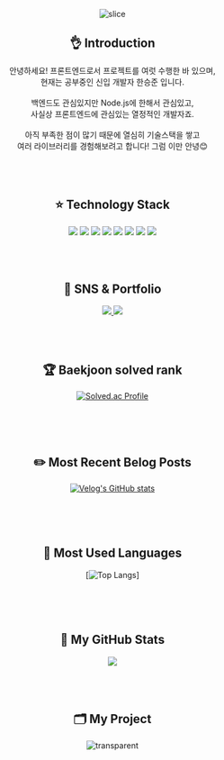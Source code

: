 <div align=center>

![slice](https://capsule-render.vercel.app/api?type=slice&color=auto&height=200&text=Hello%20World&fontAlign=70&rotate=13&fontAlignY=25&desc=I'm%20FrontEnd%20Developer&descAlign=70.&descAlignY=44)

</div>

<div align=center>
<h2>👌 Introduction</h2>
안녕하세요! 프론트엔드로서 프로젝트를 여럿 수행한 바 있으며,<br>
현재는 공부중인 신입 개발자 한승준 입니다.<br><br>
백엔드도 관심있지만 Node.js에 한해서 관심있고,<br>
사실상 프론트엔드에 관심있는 열정적인 개발자죠.<br><br>
아직 부족한 점이 많기 때문에 열심히 기술스택을 쌓고<br>
여러 라이브러리를 경험해보려고 합니다! 그럼 이만 안녕😊<br>
</div>

<br>
<br>
<br>

<div align=center>
<h2>⭐ Technology Stack </h2>
<img src="https://img.shields.io/badge/JavaScript-F7DF1E?style=flat&logo=JavaScript&logoColor=white" />
<img src="https://img.shields.io/badge/React-61DAFB?style=flat&logo=React&logoColor=white" />
<img src="https://img.shields.io/badge/Vue.js-4FC08D?style=flat&logo=Vue.js&logoColor=white" />
<img src="https://img.shields.io/badge/CSS3-1572B6?style=flat&logo=CSS3&logoColor=white" />
<img src="https://img.shields.io/badge/HTML5-E34F26?style=flat&logo=HTML5&logoColor=white" />
<img src="https://img.shields.io/badge/Bootstrap-7952B3?style=flat&logo=Bootstrap&logoColor=white" />
<img src="https://img.shields.io/badge/Sass-CC6699?style=flat&logo=Sass&logoColor=white" />
<img src="https://img.shields.io/badge/Python-3776AB?style=flat&logo=Python&logoColor=white" />
</div>

<br>
<br>
<br>

<div align=center>
<h2>🎨 SNS & Portfolio</h2>
<a href="https://www.instagram.com/just_chimii/">
<img src="https://img.shields.io/badge/Instagram-A100FF?style=flat&logo=Instagram&logoColor=white" />
</a>
<a href="https://velog.io/@hanseungjune">
<img src="https://img.shields.io/badge/Velog-4EE3C2?style=flat&logo=Velog&logoColor=white" />
</a>
</div>  

<br>
<br>
<br>

<div align=center>
<h2>🏆 Baekjoon solved rank</h2>

[![Solved.ac Profile](http://mazassumnida.wtf/api/generate_badge?boj=hanseungjune)](https://solved.ac/hanseungjune)<br/>

</div>

<br>
<br>
<br>

<div align=center>

<h2>✏️ Most Recent Belog Posts</h2>

[![Velog's GitHub stats](https://velog-readme-stats.vercel.app/api?name=hanseungjune)](https://velog.io/@hanseungjune/DAY10-2%EA%B0%9C%EB%B0%9C%EC%9D%BC%EC%A7%80-float-z-index)

</div>

<br>
<br>
<br>

<div align="center">

<h2>💫 Most Used Languages</h2>

[![Top Langs](https://github-readme-stats.vercel.app/api/top-langs/?username=hanseungjune&layout=compact)]

<br>
<br>
<br>	
	
<h2>💯 My GitHub Stats</h2>

<img src="https://github-readme-stats.vercel.app/api?username=hanseungjune&show_icons=true">

</div>

<br>
<br>
<br>

<div align="center">

<h2>🗂️ My Project</h2>

</div>
	
<div align="center">
	
![transparent](https://capsule-render.vercel.app/api?type=transparent&fontColor=703ee5&text=I'm%20FrontEnd%20Developer&height=150&fontSize=60&desc=hanseungjune&descAlignY=75&descAlign=60)
	
</div>
